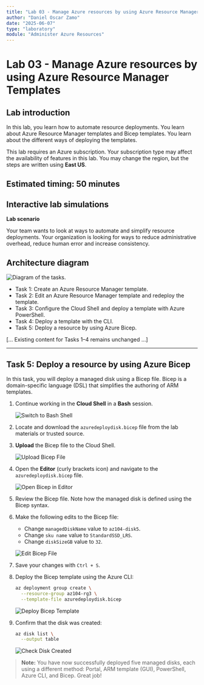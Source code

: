```yaml
---
title: "Lab 03 - Manage Azure resources by using Azure Resource Manager Templates"
author: "Daniel Oscar Zamo"
date: "2025-06-07"
type: "laboratory"
module: "Administer Azure Resources"
---
```


# Lab 03 - Manage Azure resources by using Azure Resource Manager Templates

## Lab introduction

In this lab, you learn how to automate resource deployments. You learn about Azure Resource Manager templates and Bicep templates. You learn about the different ways of deploying the templates.

This lab requires an Azure subscription. Your subscription type may affect the availability of features in this lab. You may change the region, but the steps are written using **East US**.

## Estimated timing: 50 minutes

## Interactive lab simulations

**Lab scenario**

Your team wants to look at ways to automate and simplify resource deployments. Your organization is looking for ways to reduce administrative overhead, reduce human error and increase consistency.

## Architecture diagram

![Diagram of the tasks.](./az104-lab03-architecture.png)

+ Task 1: Create an Azure Resource Manager template.
+ Task 2: Edit an Azure Resource Manager template and redeploy the template.
+ Task 3: Configure the Cloud Shell and deploy a template with Azure PowerShell.
+ Task 4: Deploy a template with the CLI.
+ Task 5: Deploy a resource by using Azure Bicep.

[... Existing content for Tasks 1–4 remains unchanged ...]

---

## Task 5: Deploy a resource by using Azure Bicep

In this task, you will deploy a managed disk using a Bicep file. Bicep is a domain-specific language (DSL) that simplifies the authoring of ARM templates.

1. Continue working in the **Cloud Shell** in a **Bash** session.

    ![Switch to Bash Shell](./images/task5-1-switch-bash.png)

2. Locate and download the `azuredeploydisk.bicep` file from the lab materials or trusted source.

3. **Upload** the Bicep file to the Cloud Shell.

    ![Upload Bicep File](./images/task5-2-upload-bicep.png)

4. Open the **Editor** (curly brackets icon) and navigate to the `azuredeploydisk.bicep` file.

    ![Open Bicep in Editor](./images/task5-3-open-editor.png)

5. Review the Bicep file. Note how the managed disk is defined using the Bicep syntax.

6. Make the following edits to the Bicep file:
    - Change `managedDiskName` value to `az104-disk5`.
    - Change `sku name` value to `StandardSSD_LRS`.
    - Change `diskSizeGB` value to `32`.

    ![Edit Bicep File](./images/task5-4-edit-bicep.png)

7. Save your changes with `Ctrl + S`.

8. Deploy the Bicep template using the Azure CLI:

    ```sh
    az deployment group create \
      --resource-group az104-rg3 \
      --template-file azuredeploydisk.bicep
    ```

    ![Deploy Bicep Template](./images/task5-5-deploy-bicep.png)

9. Confirm that the disk was created:

    ```sh
    az disk list \
      --output table
    ```

    ![Check Disk Created](./images/task5-6-check-disk.png)

> **Note:** You have now successfully deployed five managed disks, each using a different method: Portal, ARM template (GUI), PowerShell, Azure CLI, and Bicep. Great job!
